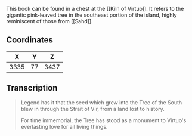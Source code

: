  

This book can be found in a chest at the [[Kiln of Virtuo]]. It refers to the gigantic pink-leaved tree in the southeast portion of the island, highly reminiscent of those from [[Sahd]].

## Coordinates
| **X** | **Y** | **Z** |
| :---: | :---: | :---: |
| 3335  |  77   | 3437  |

## Transcription
> Legend has it that the seed which grew into the Tree of the South blew in through the Strait of Vir, from a land lost to history.
>
> For time immemorial, the Tree has stood as a monument to Virtuo's everlasting love for all living things.

